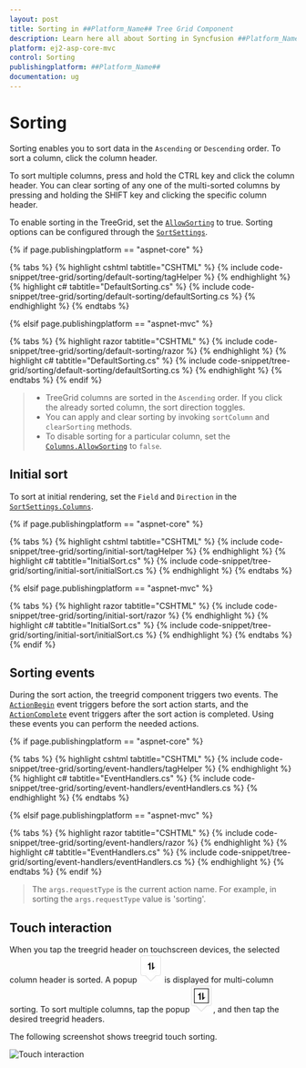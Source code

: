 ```yaml
---
layout: post
title: Sorting in ##Platform_Name## Tree Grid Component
description: Learn here all about Sorting in Syncfusion ##Platform_Name## Tree Grid component and more.
platform: ej2-asp-core-mvc
control: Sorting
publishingplatform: ##Platform_Name##
documentation: ug
---
```



# Sorting

Sorting enables you to sort data in the `Ascending` or `Descending` order.
To sort a column, click the column header.

To sort multiple columns, press and hold the CTRL key and click the column header.  You can clear sorting of any one of the multi-sorted columns by pressing and holding the SHIFT key and clicking the specific column header.

To enable sorting in the TreeGrid, set the [`AllowSorting`](https://help.syncfusion.com/cr/cref_files/aspnetcore-js2/Syncfusion.EJ2~Syncfusion.EJ2.TreeGrid.TreeGrid~AllowSorting.html) to true. Sorting options can be configured through the [`SortSettings`](https://help.syncfusion.com/cr/cref_files/aspnetcore-js2/Syncfusion.EJ2~Syncfusion.EJ2.TreeGrid.TreeGrid~SortSettings.html).

{% if page.publishingplatform == "aspnet-core" %}

{% tabs %}
{% highlight cshtml tabtitle="CSHTML" %}
{% include code-snippet/tree-grid/sorting/default-sorting/tagHelper %}
{% endhighlight %}
{% highlight c# tabtitle="DefaultSorting.cs" %}
{% include code-snippet/tree-grid/sorting/default-sorting/defaultSorting.cs %}
{% endhighlight %}
{% endtabs %}

{% elsif page.publishingplatform == "aspnet-mvc" %}

{% tabs %}
{% highlight razor tabtitle="CSHTML" %}
{% include code-snippet/tree-grid/sorting/default-sorting/razor %}
{% endhighlight %}
{% highlight c# tabtitle="DefaultSorting.cs" %}
{% include code-snippet/tree-grid/sorting/default-sorting/defaultSorting.cs %}
{% endhighlight %}
{% endtabs %}
{% endif %}



> * TreeGrid columns are sorted in the `Ascending` order. If you click the already sorted column, the sort direction toggles.
> * You can apply and clear sorting by invoking `sortColumn` and `clearSorting` methods.
> * To disable sorting for a particular column, set the [`Columns.AllowSorting`](https://help.syncfusion.com/cr/cref_files/aspnetcore-js2/Syncfusion.EJ2~Syncfusion.EJ2.TreeGrid.TreeGridColumn~AllowSorting.html) to `false`.

## Initial sort

To sort at initial rendering, set the `Field` and `Direction` in the [`SortSettings.Columns`](https://help.syncfusion.com/cr/cref_files/aspnetcore-js2/Syncfusion.EJ2~Syncfusion.EJ2.TreeGrid.TreeGridSortSettingsBuilder~Columns.html).

{% if page.publishingplatform == "aspnet-core" %}

{% tabs %}
{% highlight cshtml tabtitle="CSHTML" %}
{% include code-snippet/tree-grid/sorting/initial-sort/tagHelper %}
{% endhighlight %}
{% highlight c# tabtitle="InitialSort.cs" %}
{% include code-snippet/tree-grid/sorting/initial-sort/initialSort.cs %}
{% endhighlight %}
{% endtabs %}

{% elsif page.publishingplatform == "aspnet-mvc" %}

{% tabs %}
{% highlight razor tabtitle="CSHTML" %}
{% include code-snippet/tree-grid/sorting/initial-sort/razor %}
{% endhighlight %}
{% highlight c# tabtitle="InitialSort.cs" %}
{% include code-snippet/tree-grid/sorting/initial-sort/initialSort.cs %}
{% endhighlight %}
{% endtabs %}
{% endif %}



## Sorting events

During the sort action, the treegrid component triggers two events. The [`ActionBegin`](https://help.syncfusion.com/cr/cref_files/aspnetcore-js2/Syncfusion.EJ2~Syncfusion.EJ2.TreeGrid.TreeGrid~ActionBegin.html) event triggers before the sort action starts, and the [`ActionComplete`](https://help.syncfusion.com/cr/cref_files/aspnetcore-js2/Syncfusion.EJ2~Syncfusion.EJ2.TreeGrid.TreeGrid~ActionComplete.html) event triggers after the sort action is completed. Using these events you can perform the needed actions.

{% if page.publishingplatform == "aspnet-core" %}

{% tabs %}
{% highlight cshtml tabtitle="CSHTML" %}
{% include code-snippet/tree-grid/sorting/event-handlers/tagHelper %}
{% endhighlight %}
{% highlight c# tabtitle="EventHandlers.cs" %}
{% include code-snippet/tree-grid/sorting/event-handlers/eventHandlers.cs %}
{% endhighlight %}
{% endtabs %}

{% elsif page.publishingplatform == "aspnet-mvc" %}

{% tabs %}
{% highlight razor tabtitle="CSHTML" %}
{% include code-snippet/tree-grid/sorting/event-handlers/razor %}
{% endhighlight %}
{% highlight c# tabtitle="EventHandlers.cs" %}
{% include code-snippet/tree-grid/sorting/event-handlers/eventHandlers.cs %}
{% endhighlight %}
{% endtabs %}
{% endif %}



> The `args.requestType` is the current action name. For example, in sorting the `args.requestType` value is 'sorting'.

<!--  Custom sort comparer

You can customize the default sort action for a column by defining the [`column.sortComparer`](../../api/treegrid/column/#sortcomparer) property. The sort comparer function has the same functionality like [`Array.sort`](https://developer.mozilla.org/en-US/docs/Web/JavaScript/Reference/Global_Objects/Array/sort) sort comparer.

In the following example, custom sort comparer function was defined in the `Category` column.

```typescript
import { TreeGrid, Sort } from '@syncfusion/ej2-treegrid';
import { sortData } from './datasource.ts';

TreeGrid.Inject(Sort);

// The custom function
let sortComparer: (reference: string, comparer:  string) => number = (reference: string,
comparer:  string) => {
    if (reference < comparer) {
        return -1;
    }
    if (reference > comparer) {
        return 1;
    }
    return 0;
};

let treeGridObj: TreeGrid = new TreeGrid({
    dataSource: sortData,
    childMapping: 'subtasks',
    allowSorting: true,
    height: 315,
    treeColumnIndex: 1,
    columns: [
        { field: 'Category', headerText: 'Category', width: 140 },
        { field: 'orderName', headerText: 'Order Name', width: 200 },
        { field: 'orderDate', headerText: 'Order Date', width: 120, textAlign: 'Right', format: 'yMd', type: 'date' },
        { field: 'units', headerText: 'Units', width: 90, textAlign: 'Right' }
    ]
});

treeGridObj.appendTo('#TreeGrid');

```

> The sort comparer function will work only for the local data. -->

## Touch interaction

When you tap the treegrid header on touchscreen devices, the selected column header is sorted. A popup ![Multi column sorting](images/sorting.jpg) is displayed for multi-column sorting. To sort multiple columns, tap the popup![Multi sorting](images/msorting.jpg), and then tap the desired treegrid headers.

The following screenshot shows treegrid touch sorting.

<!-- markdownlint-disable MD033 -->
<img src="../images/touch-sorting.jpg" alt="Touch interaction" style="width:320px;height: 620px">
<!-- markdownlint-enable MD033 -->